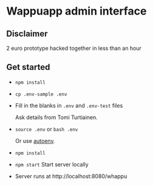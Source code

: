 # Wappuapp admin interface

## Disclaimer

2 euro prototype hacked together in less than an hour

## Get started

* `npm install`
* `cp .env-sample .env`
* Fill in the blanks in `.env` and `.env-test` files

  Ask details from Tomi Turtiainen.

* `source .env` or `bash .env`

  Or use [autoenv](https://github.com/kennethreitz/autoenv).

* `npm install`
* `npm start` Start server locally
* Server runs at http://localhost:8080/whappu

